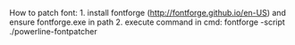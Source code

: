 How to patch font:
    1. install fontforge (http://fontforge.github.io/en-US) and ensure fontforge.exe in path
    2. execute command in cmd:
        fontforge -script ./powerline-fontpatcher <path to font>
